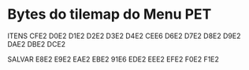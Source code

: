 # Bytes do tilemap do Menu PET

ITENS
CFE2 D0E2 D1E2 D2E2 D3E2 D4E2 CEE6
D6E2 D7E2 D8E2 D9E2 DAE2 DBE2 DCE2

SALVAR
E8E2 E9E2 EAE2 EBE2 91E6
EDE2 EEE2 EFE2 F0E2 F1E2